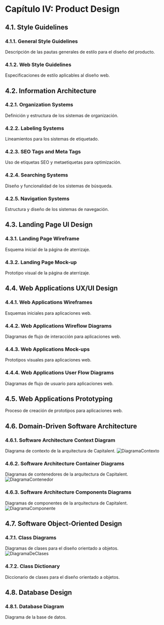 # Capítulo IV: Product Design

## 4.1. Style Guidelines

### 4.1.1. General Style Guidelines
Descripción de las pautas generales de estilo para el diseño del producto.

### 4.1.2. Web Style Guidelines
Especificaciones de estilo aplicables al diseño web.

## 4.2. Information Architecture

### 4.2.1. Organization Systems
Definición y estructura de los sistemas de organización.

### 4.2.2. Labeling Systems
Lineamientos para los sistemas de etiquetado.

### 4.2.3. SEO Tags and Meta Tags
Uso de etiquetas SEO y metaetiquetas para optimización.

### 4.2.4. Searching Systems
Diseño y funcionalidad de los sistemas de búsqueda.

### 4.2.5. Navigation Systems
Estructura y diseño de los sistemas de navegación.

## 4.3. Landing Page UI Design

### 4.3.1. Landing Page Wireframe
Esquema inicial de la página de aterrizaje.

### 4.3.2. Landing Page Mock-up
Prototipo visual de la página de aterrizaje.

## 4.4. Web Applications UX/UI Design

### 4.4.1. Web Applications Wireframes
Esquemas iniciales para aplicaciones web.

### 4.4.2. Web Applications Wireflow Diagrams
Diagramas de flujo de interacción para aplicaciones web.

### 4.4.3. Web Applications Mock-ups
Prototipos visuales para aplicaciones web.

### 4.4.4. Web Applications User Flow Diagrams
Diagramas de flujo de usuario para aplicaciones web.

## 4.5. Web Applications Prototyping
Proceso de creación de prototipos para aplicaciones web.

## 4.6. Domain-Driven Software Architecture

### 4.6.1. Software Architecture Context Diagram
Diagrama de contexto de la arquitectura de Capitalent.
![DiagramaContexto](https://github.com/4346-BlockOps-App-Open-Source/Capitalent-Project-Report/blob/feature/chap4/assest/img/chapter-IV/structurizr-101598-Contexto.png)

### 4.6.2. Software Architecture Container Diagrams
Diagramas de contenedores de la arquitectura de Capitalent.
![DiagramaContenedor](https://github.com/4346-BlockOps-App-Open-Source/Capitalent-Project-Report/blob/feature/chap4/assest/img/chapter-IV/structurizr-101598-Contenedor.png)

### 4.6.3. Software Architecture Components Diagrams
Diagramas de componentes de la arquitectura de Capitalent.
![DiagramaComponente](https://github.com/4346-BlockOps-App-Open-Source/Capitalent-Project-Report/blob/feature/chap4/assest/img/chapter-IV/structurizr-101598-Aircrafts%20BC%20Component%20Diagram.png)

## 4.7. Software Object-Oriented Design

### 4.7.1. Class Diagrams
Diagramas de clases para el diseño orientado a objetos.
![DiagramaDeClases](https://github.com/4346-BlockOps-App-Open-Source/Capitalent-Project-Report/blob/feature/chap4/assest/Diagrama%20en%20blanco.png)

### 4.7.2. Class Dictionary
Diccionario de clases para el diseño orientado a objetos.

## 4.8. Database Design

### 4.8.1. Database Diagram
Diagrama de la base de datos.
